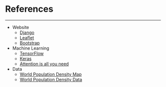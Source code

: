 # References
***
* Website
  * [Django](https://www.djangoproject.com )
  * [Leaflet](https://leafletjs.com/SlavaUkraini/)
  * [Bootstrap](https://getbootstrap.com/)
* Machine Learning
  * [TensorFlow](https://www.tensorflow.org/)
  * [Keras](https://keras.io/)
  * [Attention is all you need](https://arxiv.org/abs/1706.03762)
* Data
  * [World Population Density Map](https://luminocity3d.org/WorldPopDen/#3/12.00/10.00)
  * [World Population Density Data](https://ghsl.jrc.ec.europa.eu/index.php)
